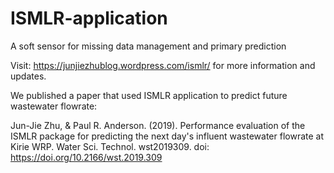 # ISMLR-application
A soft sensor for missing data management and primary prediction

Visit: https://junjiezhublog.wordpress.com/ismlr/ for more information and updates.


We published a paper that used ISMLR application to predict future wastewater flowrate:

Jun-Jie Zhu, & Paul R. Anderson. (2019). Performance evaluation of the ISMLR package for predicting the next day's influent wastewater flowrate at Kirie WRP. Water Sci. Technol. wst2019309. doi: https://doi.org/10.2166/wst.2019.309
